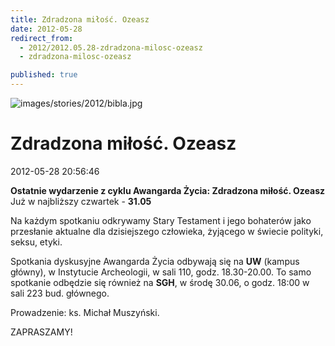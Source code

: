 ```yaml
---
title: Zdradzona miłość. Ozeasz
date: 2012-05-28
redirect_from: 
  - 2012/2012.05.28-zdradzona-milosc-ozeasz
  - zdradzona-milosc-ozeasz

published: true
---
```



![images/stories/2012/bibla.jpg](images/stories/2012/bibla.jpg)

# Zdradzona miłość. Ozeasz

<time>2012-05-28 20:56:46</time>



**Ostatnie wydarzenie z cyklu Awangarda Życia: Zdradzona miłość.     Ozeasz**
 Już w najbliższy czwartek - **31.05**
 
 Na każdym spotkaniu odkrywamy Stary Testament i jego bohaterów jako     przesłanie aktualne dla dzisiejszego człowieka, żyjącego w świecie     polityki, seksu, etyki.

 Spotkania dyskusyjne Awangarda Życia odbywają się na **UW** (kampus     główny), w Instytucie Archeologii, w sali 110, godz. 18.30-20.00.
To samo spotkanie odbędzie się również na **SGH**, w środę 30.06, o godz. 18:00 w sali 223 bud. głównego.
 
 Prowadzenie: ks. Michał Muszyński. 
 
 ZAPRASZAMY!


<!--CONTENT FROM OLD SERVER (jos before 2013): 

**Ostatnie wydarzenie z cyklu Awangarda Życia: Zdradzona miłość.     Ozeasz**
 Już w najbliższy czwartek - **31.05**
 
 Na każdym spotkaniu odkrywamy Stary Testament i jego bohaterów jako     przesłanie aktualne dla dzisiejszego człowieka, żyjącego w świecie     polityki, seksu, etyki.

 Spotkania dyskusyjne Awangarda Życia odbywają się na **UW** (kampus     główny), w Instytucie Archeologii, w sali 110, godz. 18.30-20.00.


To samo spotkanie odbędzie się również na **SGH**, w środę 30.06, o godz. 18:00 w sali 223 bud. głównego.
 
 Prowadzenie: ks. Michał Muszyński. 
 
 ZAPRASZAMY!

-->

<!--{{json:{"created_date":"2012-05-28 20:56:46","publish_down":"0000-00-00 00:00:00","id":"1113"}}}-->